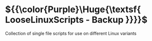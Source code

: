 # ${{\color{Purple}\Huge{\textsf{  LooseLinuxScripts - Backup \}}}}\$
Collection of single file scripts for use on different Linux variants

